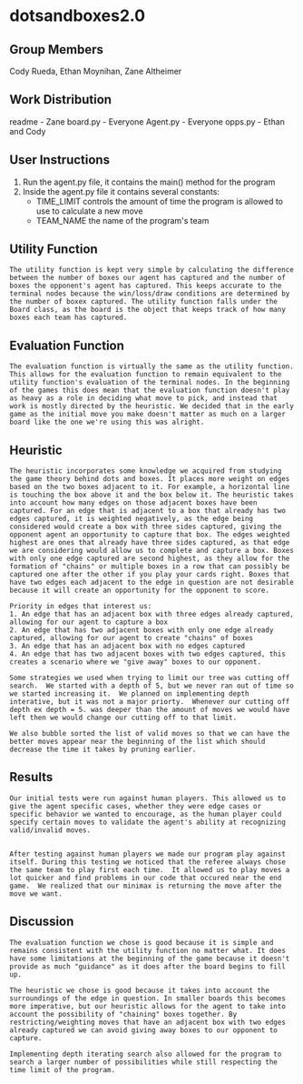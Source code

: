 # dotsandboxes2.0
## Group Members
Cody Rueda, Ethan Moynihan, Zane Altheimer

## Work Distribution
readme - Zane
board.py - Everyone
Agent.py - Everyone
opps.py - Ethan and Cody

## User Instructions
1. Run the agent.py file, it contains the main() method for the program
2. Inside the agent.py file it contains several constants:
    - TIME_LIMIT controls the amount of time the program is allowed to use to calculate a new move
    - TEAM_NAME the name of the program's team

## Utility Function
    The utility function is kept very simple by calculating the difference between the number of boxes our agent has captured and the number of boxes the opponent's agent has captured. This keeps accurate to the terminal nodes because the win/loss/draw conditions are determined by the number of boxex captured. The utility function falls under the Board class, as the board is the object that keeps track of how many boxes each team has captured. 

## Evaluation Function
    The evaluation function is virtually the same as the utility function. This allows for the evaluation function to remain equivalent to the utility function's evaluation of the terminal nodes. In the beginning of the games this does mean that the evaluation function doesn't play as heavy as a role in deciding what move to pick, and instead that work is mostly directed by the heuristic. We decided that in the early game as the initial move you make doesn't matter as much on a larger board like the one we're using this was alright.

## Heuristic
    The heuristic incorporates some knowledge we acquired from studying the game theory behind dots and boxes. It places more weight on edges based on the two boxes adjacent to it. For example, a horizontal line is touching the box above it and the box below it. The heuristic takes into account how many edges on those adjacent boxes have been captured. For an edge that is adjacent to a box that already has two edges captured, it is weighted negatively, as the edge being considered would create a box with three sides captured, giving the opponent agent an opportunity to capture that box. The edges weighted highest are ones that already have three sides captured, as that edge we are considering would allow us to complete and capture a box. Boxes with only one edge captured are second highest, as they allow for the formation of "chains" or multiple boxes in a row that can possibly be captured one after the other if you play your cards right. Boxes that have two edges each adjacent to the edge in question are not desirable because it will create an opportunity for the opponent to score.

    Priority in edges that interest us:
    1. An edge that has an adjacent box with three edges already captured, allowing for our agent to capture a box
    2. An edge that has two adjacent boxes with only one edge already captured, allowing for our agent to create "chains" of boxes
    3. An edge that has an adjacent box with no edges captured
    4. An edge that has two adjacent boxes with two edges captured, this creates a scenario where we "give away" boxes to our opponent.

    Some strategies we used when trying to limit our tree was cutting off search.  We started with a depth of 5, but we never ran out of time so we started increasing it.  We planned on implementing depth interative, but it was not a major priorty.  Whenever our cutting off depth ex depth = 5. was deeper than the amount of moves we would have left then we would change our cutting off to that limit.

    We also bubble sorted the list of valid moves so that we can have the better moves appear near the beginning of the list which should decrease the time it takes by pruning earlier.

## Results
    Our initial tests were run against human players. This allowed us to give the agent specific cases, whether they were edge cases or specific behavior we wanted to encourage, as the human player could specify certain moves to validate the agent's ability at recognizing valid/invalid moves.


    After testing against human players we made our program play against itself. During this testing we noticed that the referee always chose the same team to play first each time.  It allowed us to play moves a lot quicker and find problems in our code that occured near the end game.  We realized that our minimax is returning the move after the move we want.


## Discussion
    The evaluation function we chose is good because it is simple and remains consistent with the utility function no matter what. It does have some limitations at the beginning of the game because it doesn't provide as much "guidance" as it does after the board begins to fill up. 

    The heuristic we chose is good because it takes into account the surroundings of the edge in question. In smaller boards this becomes more imperative, but our heuristic allows for the agent to take into account the possibility of "chaining" boxes together. By restricting/weighting moves that have an adjacent box with two edges already captured we can avoid giving away boxes to our opponent to capture. 
    
    Implementing depth iterating search also allowed for the program to search a larger number of possibilities while still respecting the time limit of the program. 
